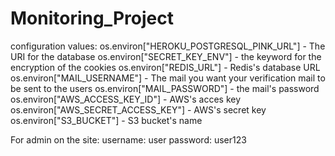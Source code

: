 ﻿# Monitoring_Project

configuration values:
os.environ["HEROKU_POSTGRESQL_PINK_URL"] - The URI for the database
os.environ["SECRET_KEY_ENV"] - the keyword for the encryption of the cookies
os.environ["REDIS_URL"] - Redis's database URL
os.environ["MAIL_USERNAME"] - The mail you want your verification mail to be sent to the users
os.environ["MAIL_PASSWORD"] - the mail's password
os.environ["AWS_ACCESS_KEY_ID"] - AWS's acces key
os.environ["AWS_SECRET_ACCESS_KEY"] - AWS's secret key
os.environ["S3_BUCKET"] - S3 bucket's name

For admin on the site:
username: user
password: user123
